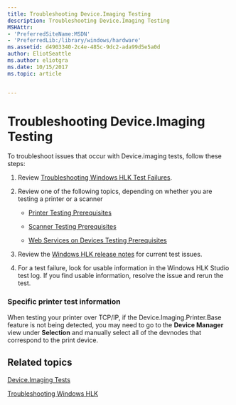 ```yaml
---
title: Troubleshooting Device.Imaging Testing
description: Troubleshooting Device.Imaging Testing
MSHAttr:
- 'PreferredSiteName:MSDN'
- 'PreferredLib:/library/windows/hardware'
ms.assetid: d4903340-2c4e-485c-9dc2-ada99d5e5a0d
author: EliotSeattle
ms.author: eliotgra
ms.date: 10/15/2017
ms.topic: article


---
```


# Troubleshooting Device.Imaging Testing


To troubleshoot issues that occur with Device.imaging tests, follow these steps:

1.  Review [Troubleshooting Windows HLK Test Failures](..\user\troubleshooting-windows-hlk-test-failures.md).

2.  Review one of the following topics, depending on whether you are testing a printer or a scanner

    -   [Printer Testing Prerequisites](printer-testing-prerequisites.md)

    -   [Scanner Testing Prerequisites](scanner-testing-prerequisites.md)

    -   [Web Services on Devices Testing Prerequisites](web-services-on-devices-testing-prerequisites.md)

3.  Review the [Windows HLK release notes](http://go.microsoft.com/fwlink/?LinkID=236110) for current test issues.

4.  For a test failure, look for usable information in the Windows HLK Studio test log. If you find usable information, resolve the issue and rerun the test.

### <span id="Specific_printer_test_information"></span><span id="specific_printer_test_information"></span><span id="SPECIFIC_PRINTER_TEST_INFORMATION"></span>Specific printer test information

When testing your printer over TCP/IP, if the Device.Imaging.Printer.Base feature is not being detected, you may need to go to the **Device Manager** view under **Selection** and manually select all of the devnodes that correspond to the print device.

## <span id="related_topics"></span>Related topics


[Device.Imaging Tests](device-imaging-tests.md)

[Troubleshooting Windows HLK](..\user\troubleshooting-windows-hlk.md)

 

 







